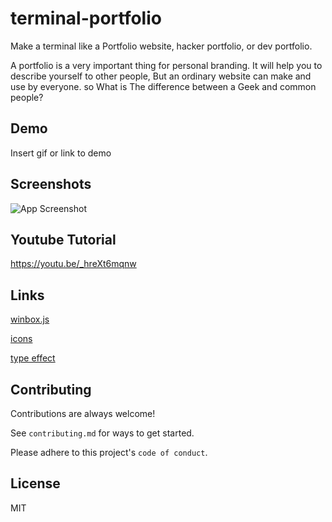
#  terminal-portfolio

Make a terminal like a Portfolio website, hacker portfolio, or dev portfolio. 

A portfolio is a very important thing for personal branding. It will help you to describe yourself to other people, But an ordinary website can make and use by everyone. so What is The difference between a Geek and common people?

## Demo

Insert gif or link to demo

  
## Screenshots

![App Screenshot](https://github.com/naemazam/terminal-portfolio/blob/main/img/trm.PNG)


## Youtube Tutorial 

https://youtu.be/_hreXt6mqnw 

  
## Links
[winbox.js](https://github.com/nextapps-de/winbox)

[icons](https://icons8.com )

[type effect](https://readme-typing-svg.herokuapp.com/demo/)
  
## Contributing

Contributions are always welcome!

See `contributing.md` for ways to get started.

Please adhere to this project's `code of conduct`.

  ## License
MIT
